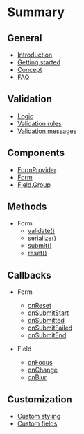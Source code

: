 # Summary

## General

* [Introduction](./README.md)
* [Getting started](./general/getting-started.md)
* [Concept](./general/concept.md)
* [FAQ](./general/faq.md)

## Validation

* [Logic](./validation/logic.md)
* [Validation rules](./validation/validation-rules.md)
* [Validation messages](./validation/validation-messages.md)

## Components
* [FormProvider](./components/formprovider.md)
* [Form](./components/Form.md)
* [Field.Group](./components/Field.Group.md)

## Methods
* Form
  * [validate\(\)](./methods/Form/validate.md)
  * [serialize\(\)](./methods/Form/serialize.md)
  * [submit\(\)](./methods/Form/submit.md)
  * [reset\(\)](./methods/Form/reset.md)

## Callbacks

* Form
  * [onReset](./callbacks/Form/onReset.md)
  * [onSubmitStart](./callbacks/Form/onSubmitStart.md)
  * [onSubmitted](./callbacks/Form/onSubmitted.md)
  * [onSubmitFailed](./callbacks/Form/onSubmitFailed.md)
  * [onSubmitEnd](./callbacks/Form/onSubmitEnd.md)

* Field
  * [onFocus](./callbacks/Field/onFocus.md)
  * [onChange](./callbacks/Field/onChange.md)
  * [onBlur](./callbacks/Field/onBlur.md)

## Customization
* [Custom styling](./customization/custom-styling.md)
* [Custom fields](./customization/custom-fields.md)
